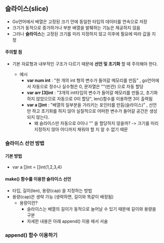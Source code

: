 
## **슬라이스**(slice)

- Go언어에서 배열은 고정된 크기 안에 동일한 타입의 데이터를 연속으로 저장
- 크기가 동적으로 증가하거나 부분 배열을 발췌하는 기능은 제공하지 않음
- 그러나 **슬라이스**는 고정된 크기를 미리 지정하지 않고 이후에 필요에 따라 값을 지정


#### 주의할 점
- 기본 자료형과 내부적인 구조가 다르기 때문에 **선언 및 초기화** 할 때 주의해야 한다.

  - 예시
    - **var num int** : "한 개의 int 형의 변수가 들어갈 메모리를 만듬" , go언어에서 자동으로 정수나 실수형은 0, 문자열은 ""(빈칸) 으로 자동 할당
    - **var arr [3]int** : "3개의 int타입의 변수가 들어갈 메모리를 만들고, 초기화 하지 않았으므로 자동으로 0이 할당", len()함수를 이용하면 3이 출력됨
    - **var a []int** : "배열의 일부분을 가리키는 포인터를 만듬(슬라이스)" , 선언만 하고 초기화를 하지 않아 실질적으로 어떠한 변수가 들어갈 공간은 생성되지 않는다.
      - 왜 슬라이스만 자동으로 0이나 "" 을 할당하지 않을까? -> 크기를 미리 지정하지 않아 어디까지 채워야 할 지 알 수 없기 때문

### 슬라이스 선언 방법

#### 기본 방법
- var a []int = []int{1,2,3,4}

#### **make() 함수를 이용한 슬라이스 선언**
- 타입, 길이(len), 용량(cap) 을 지정하는 방법
- 용량(cap)은 생략 가능 (생략하면, 길이와 똑같이 배정됨)
  - 용량이란?
    - 슬라이스는 배열의 길이가 동적으로 늘어날 수 있기 때문에 길이와 용량을 구분
    - 자세한 내용은 아래 append() 이용 에서 서술

### append() 함수 이용하기
